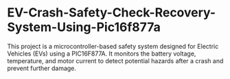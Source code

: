 # EV-Crash-Safety-Check-Recovery-System-Using-Pic16f877a
This project is a microcontroller-based safety system designed for Electric Vehicles (EVs) using a PIC16F877A. It monitors the battery voltage, temperature, and motor current to detect potential hazards after a crash and prevent further damage.
